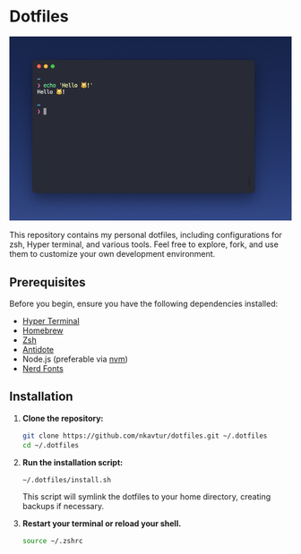 # Dotfiles

![Terminal Screenshot](static/terminal.png)

This repository contains my personal dotfiles, including configurations for zsh, Hyper terminal, and various tools. Feel free to explore, fork, and use them to customize your own development environment.

## Prerequisites

Before you begin, ensure you have the following dependencies installed:

- [Hyper Terminal](https://hyper.is/)
- [Homebrew](https://brew.sh/)
- [Zsh](https://www.zsh.org/)
- [Antidote](https://github.com/mattmc3/antidote)
- Node.js (preferable via [nvm](https://github.com/nvm-sh/nvm))
- [Nerd Fonts]([https://www.nerdfonts.com/](https://github.com/ryanoasis/nerd-fonts))

## Installation

1. **Clone the repository:**

    ```bash
    git clone https://github.com/nkavtur/dotfiles.git ~/.dotfiles
    cd ~/.dotfiles
    ```

2. **Run the installation script:**

    ```bash
   ~/.dotfiles/install.sh
    ```

   This script will symlink the dotfiles to your home directory, creating backups if necessary.

3. **Restart your terminal or reload your shell.**

    ```bash
    source ~/.zshrc
    ```
